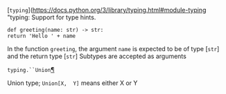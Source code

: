  [`typing`](https://docs.python.org/3/library/typing.html#module-typing "typing: Support for type hints.
```
def greeting(name: str) -> str:
return 'Hello ' + name
```
In the function `greeting`, the argument `name` is expected to be of type [`str`] and the return type [`str`] Subtypes are accepted as arguments

`typing.``Union`[¶](https://docs.python.org/3/library/typing.html#typing.Union "Permalink to this definition")

Union type;  `Union[X,  Y]`  means either X or Y

